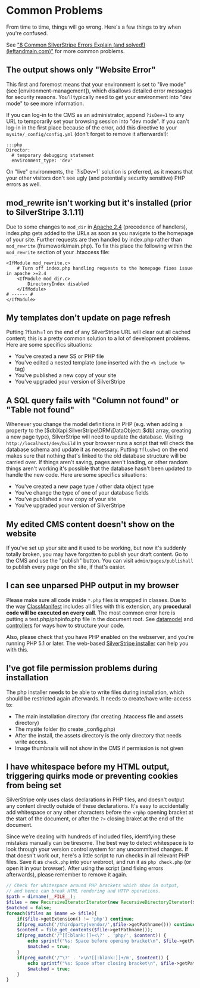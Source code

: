 # Common Problems

From time to time, things will go wrong.  Here's a few things to try when you're confused.

See ["8 Common SilverStripe Errors Explain (and solved!) (leftandmain.com)"](http://www.leftandmain.com/silverstripe-tips/2010/09/08/8-common-silverstripe-errors-explained-and-solved/)
for more common problems.

## The output shows only "Website Error"

This first and foremost means that your environment is set to "live mode" (see [environment-management]), which disallows
detailed error messages for security reasons. You'll typically need to get your environment into "dev mode" to see more
information.

If you can log-in to the CMS as an administrator, append `?isDev=1` to any URL to temporarily set your browsing session into
"dev mode". If you can't log-in in the first place because of the error, add this directive to your `mysite/_config/config.yml`
(don't forget to remove it afterwards!):

	:::php
	Director:
	  # temporary debugging statement
	  environment_type: 'dev'

<div class="warning" markdown='1'>
On "live" environments, the `?isDev=1` solution is preferred, as it means that your other visitors don't see ugly
(and potentially security sensitive) PHP errors as well.
</div>

## mod_rewrite isn't working but it's installed (prior to SilverStripe 3.1.11)

Due to some changes to `mod_dir` in [Apache 2.4](http://httpd.apache.org/docs/current/mod/mod_dir.html#DirectoryCheckHandler) (precedence of handlers), index.php gets added to the URLs as soon as you navigate to the homepage of your site. Further requests are then handled by index.php rather than `mod_rewrite` (framework/main.php). To fix this place the following within the `mod_rewrite` section of your .htaccess file:

```
<IfModule mod_rewrite.c>
	# Turn off index.php handling requests to the homepage fixes issue in apache >=2.4
	<IfModule mod_dir.c>
    	DirectoryIndex disabled
	</IfModule>
# ------ #
</IfModule>
```

## My templates don't update on page refresh

Putting ?flush=1 on the end of any SilverStripe URL will clear out all cached content; this is a pretty common solution
to a lot of development problems.  Here are some specifics situations:

*  You've created a new SS or PHP file
*  You've edited a nested template (one inserted with the `<% include %>` tag)
*  You've published a new copy of your site
*  You've upgraded your version of SilverStripe

## A SQL query fails with "Column not found" or "Table not found"

Whenever you change the model definitions in PHP (e.g. when adding a property to the [$db](api:SilverStripe\ORM\DataObject::$db) array,
creating a new page type), SilverStripe will need to update the database. Visiting `http://localhost/dev/build` in
your browser runs a script that will check the database schema and update it as necessary.  Putting `?flush=1` on the
end makes sure that nothing that's linked to the old database structure will be carried over.  If things aren't saving,
pages aren't loading, or other random things aren't working it's possible that the database hasn't been updated to
handle the new code.  Here are some specifics situations:

*  You've created a new page type / other data object type
*  You've change the type of one of your database fields
*  You've published a new copy of your site
*  You've upgraded your version of SilverStripe

## My edited CMS content doesn't show on the website

If you've set up your site and it used to be working, but now it's suddenly totally broken, you may have forgotten to
publish your draft content.  Go to the CMS and use the "publish" button.  You can visit `admin/pages/publishall` to publish
every page on the site, if that's easier.

## I can see unparsed PHP output in my browser

Please make sure all code inside `*.php` files is wrapped in classes. Due to the way [ClassManifest](api:SilverStripe\Core\Manifest\ClassManifest)
includes all files with this extension, any **procedural code will be executed on every call**. The most common error here
is putting a test.php/phpinfo.php file in the document root. See [datamodel](/developer_guides/model/data_model_and_orm) and [controllers](/developer_guides/controllers)
for ways how to structure your code.

Also, please check that you have PHP enabled on the webserver, and you're running PHP 5.1 or later.
The web-based [SilverStripe installer](/getting_started/installation) can help you with this.

## I've got file permission problems during installation

The php installer needs to be able to write files during installation, which should be restricted again afterwards. It
needs to create/have write-access to:

 * The main installation directory (for creating .htaccess file and assets directory)
 * The mysite folder (to create _config.php)
 * After the install, the assets directory is the only directory that needs write access.
 * Image thumbnails will not show in the CMS if permission is not given 

## I have whitespace before my HTML output, triggering quirks mode or preventing cookies from being set

SilverStripe only uses class declarations in PHP files, and doesn't output any content
directly outside of these declarations. It's easy to accidentally add whitespace
or any other characters before the `<?php` opening bracket at the start of the document,
or after the `?>` closing braket at the end of the document.

Since we're dealing with hundreds of included files, identifying these mistakes manually can be tiresome.
The best way to detect whitespace is to look through your version control system for any uncommitted changes. 
If that doesn't work out, here's a little script to run checks in all relevant PHP files.
Save it as `check.php` into your webroot, and run it as `php check.php` (or open it in your browser).
After using the script (and fixing errors afterwards), please remember to remove it again.

```php
// Check for whitespace around PHP brackets which show in output,
// and hence can break HTML rendering and HTTP operations.
$path = dirname(__FILE__);
$files = new RecursiveIteratorIterator(new RecursiveDirectoryIterator($path), RecursiveIteratorIterator::SELF_FIRST);
$matched = false;
foreach($files as $name => $file){
	if($file->getExtension() != 'php') continue;
	if(preg_match('/thirdparty|vendor/',$file->getPathname())) continue;
    $content = file_get_contents($file->getPathname());
    if(preg_match('/^[[:blank:]]+<\?' . 'php/', $content)) {
		echo sprintf("%s: Space before opening bracket\n", $file->getPathname());
		$matched = true;
	}
    if(preg_match('/^\?' . '>\n?[[:blank:]]+/m', $content)) {
    	echo sprintf("%s: Space after closing bracket\n", $file->getPathname());
    	$matched = true;
    }
}
```
